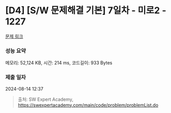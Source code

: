 # [D4] [S/W 문제해결 기본] 7일차 - 미로2 - 1227 

[문제 링크](https://swexpertacademy.com/main/code/problem/problemDetail.do?contestProbId=AV14wL9KAGkCFAYD) 

### 성능 요약

메모리: 52,124 KB, 시간: 214 ms, 코드길이: 933 Bytes

### 제출 일자

2024-08-14 12:37



> 출처: SW Expert Academy, https://swexpertacademy.com/main/code/problem/problemList.do